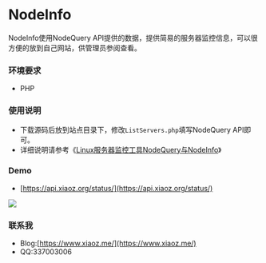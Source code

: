 # NodeInfo
NodeInfo使用NodeQuery API提供的数据，提供简易的服务器监控信息，可以很方便的放到自己网站，供管理员参阅查看。

### 环境要求
* PHP

### 使用说明
* 下载源码后放到站点目录下，修改`ListServers.php`填写NodeQuery API即可。
* 详细说明请参考《[Linux服务器监控工具NodeQuery与NodeInfo](https://www.xiaoz.me/archives/10153)》

### Demo
* [https://api.xiaoz.org/status/](https://api.xiaoz.org/status/)

![](https://imgurl.org/upload/1803/13791efd32f067ec.png)

### 联系我
* Blog:[https://www.xiaoz.me/](https://www.xiaoz.me/)
* QQ:337003006